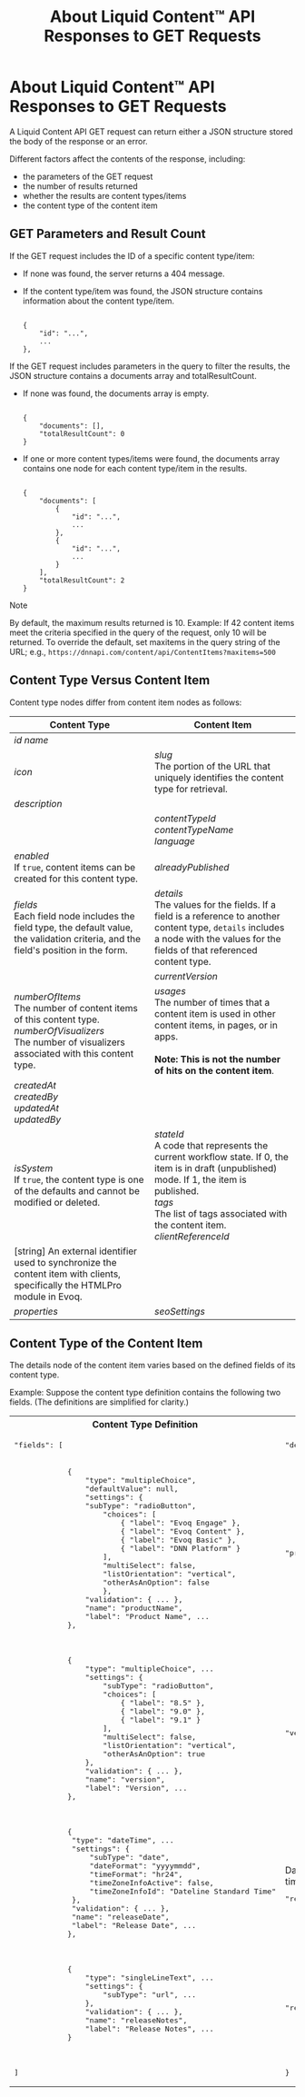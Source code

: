 ﻿---
uid: about-structured-content-api-get-responses
locale: en
title: About Liquid Content™ API Responses to GET Requests
dnneditions:
dnnversion: 09.02.00
related-topics: about-structured-content-content-type-apis,about-structured-content-content-item-apis,about-structured-content-published-content-item-apis,about-structured-content-api-post-put-type-fields
---

# About Liquid Content™ API Responses to GET Requests

A Liquid Content API GET request can return either a JSON structure stored the body of the response or an error.

Different factors affect the contents of the response, including:

*   the parameters of the GET request
*   the number of results returned
*   whether the results are content types/items
*   the content type of the content item

## GET Parameters and Result Count

If the GET request includes the ID of a specific content type/item:

*   If none was found, the server returns a 404 message.
*   If the content type/item was found, the JSON structure contains information about the content type/item.

    ```

    {
        "id": "...",
        ...
    },

    ```


If the GET request includes parameters in the query to filter the results, the JSON structure contains a documents array and totalResultCount.

*   If none was found, the documents array is empty.

    ```

    {
        "documents": [],
        "totalResultCount": 0
    }

    ```

*   If one or more content types/items were found, the documents array contains one node for each content type/item in the results.

    ```

    {
        "documents": [
            {
                "id": "...",
                ...
            },
            {
                "id": "...",
                ...
            }
        ],
        "totalResultCount": 2
    }

    ```


> [!NOTE]
> By default, the maximum results returned is 10. Example: If 42 content items meet the criteria specified in the query of the request, only 10 will be returned. To override the default, set maxitems in the query string of the URL; e.g., `https://dnnapi.com/content/api/ContentItems?maxitems=500`

## Content Type Versus Content Item

Content type nodes differ from content item nodes as follows:

|**Content Type**|**Content Item**|
|---|---|
|*id name*| |
|*icon*|*slug*<br />The portion of the URL that uniquely identifies the content type for retrieval.|
|*description*| |
||*contentTypeId<br />contentTypeName<br />language*|
|*enabled*<br />If `true`, content items can be created for this content type.|*alreadyPublished*|
|*fields*<br />Each field node includes the field type, the default value, the validation criteria, and the field's position in the form.|*details*<br />The values for the fields. If a field is a reference to another content type, `details` includes a node with the values for the fields of that referenced content type.|
| | *currentVersion*|
|*numberOfItems*<br />The number of content items of this content type.<br />*numberOfVisualizers*<br />The number of visualizers associated with this content type.|*usages*<br />The number of times that a content item is used in other content items, in pages, or in apps.<br /><br /><strong>Note: This is not the number of hits on the content item</strong>.|
|*createdAt<br />createdBy<br />updatedAt<br />updatedBy*| |
|*isSystem*<br />If `true`, the content type is one of the defaults and cannot be modified or deleted.|*stateId*<br />A code that represents the current workflow state. If 0, the item is in draft (unpublished) mode. If 1, the item is published.<br />*tags*<br />The list of tags associated with the content item.<br />*clientReferenceId*<br />
\[string\] An external identifier used to synchronize the content item with clients, specifically the HTMLPro module in Evoq.|
|*properties*|*seoSettings*|

## Content Type of the Content Item

The details node of the content item varies based on the defined fields of its content type.

Example: Suppose the content type definition contains the following two fields. (The definitions are simplified for clarity.)

<table>
    <tr>
        <th><strong>Content Type Definition</strong></th><th><strong>Content Item Definition</strong></th>
    </tr>
    <tr>
        <td><pre>"fields": [</pre></td> <td><pre>"details": { </pre></td>
    </tr>
    <tr>
        <td>
            <pre>
            {
                "type": "multipleChoice",
                "defaultValue": null,
                "settings": {
                "subType": "radioButton",
                    "choices": [
                        { "label": "Evoq Engage" },
                        { "label": "Evoq Content" },
                        { "label": "Evoq Basic" },
                        { "label": "DNN Platform" }
                    ],
                    "multiSelect": false,
                    "listOrientation": "vertical",
                    "otherAsAnOption": false
                    },
                "validation": { ... },
                "name": "productName",
                "label": "Product Name", ...
            },
            </pre>
        </td>
        <td>
            <pre>"productName": ["Evoq Content"],</pre>
        </td>
    </tr>
    <tr>
        <td>
            <pre>
            {
                "type": "multipleChoice", ...
                "settings": {
                    "subType": "radioButton",
                    "choices": [
                        { "label": "8.5" },
                        { "label": "9.0" },
                        { "label": "9.1" }
                    ],
                    "multiSelect": false,
                    "listOrientation": "vertical",
                    "otherAsAnOption": true
                },
                "validation": { ... },
                "name": "version",
                "label": "Version", ...
            },
            </pre>
        </td>
        <td>
            <pre>"version": ["9.1"],</pre>
        </td>
    </tr>
    <tr>
        <td>
            <pre>
            {
             "type": "dateTime", ...
             "settings": {
                 "subType": "date",
                 "dateFormat": "yyyymmdd",
                 "timeFormat": "hr24",
                 "timeZoneInfoActive": false,
                 "timeZoneInfoId": "Dateline Standard Time"
             },
             "validation": { ... },
             "name": "releaseDate",
             "label": "Release Date", ...
            },
            </pre>
        </td>
        <td>
            Dates and times are returned as Unix time.<br />
            <pre>"releaseDate": "1493208000",</pre>
        </td>
    </tr>
    <tr>
        <td>
            <pre>
            {
                "type": "singleLineText", ...
                "settings": {
                    "subType": "url", ...
                },
                "validation": { ... },
                "name": "releaseNotes",
                "label": "Release Notes", ...
            }
            </pre>
        </td>
        <td><pre>"releaseNotes": "https://example.com"</pre></td>
    </tr>
    <tr><td><pre>]</pre></td>
        <td><pre>}</pre></td>
    </tr>
</table>

